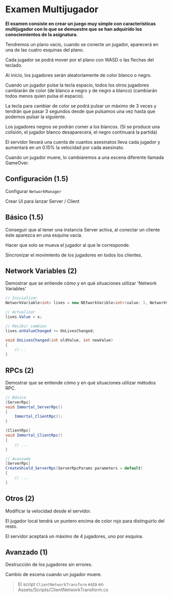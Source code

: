 # Examen Multijugador

**El examen consiste en crear un juego muy simple con características multijugador con lo que se demuestre que se han adquirido los conociemientos de la asignatura.**

Tendremos un plano vacío, cuando se conecte un jugador, aparecerá en una de las cuatro esquinas del plano.

Cada jugador se podrá mover por el plano con WASD o las flechas del teclado.

Al inicio, los jugadores serán aleatoriamente de color blanco o negro.

Cuando un jugador pulse la tecla espacio, todos los otros jugadores cambiarán de color (de blanco a negro y de negro a blanco) (cambiarán todos menos quien pulsa el espacio).

La tecla para cambiar de color se podrá pulsar un máximo de 3 veces y tendrán que pasar 3 segundos desde que pulsamos una vez hasta que podemos pulsar la siguiente.

Los jugadores negros se podrán comer a los blancos. (Si se produce una colisión, el jugador blanco desaparecerá, el negro continuará la partida)

El servidor llevará una cuenta de cuantos asesinatos lleva cada jugador y aumentará en un 0.15% la velocidad por cada asesinato.

Cuando un jugador muere, lo cambiaremos a una escena diferente llamada GameOver.

## Configuración (1.5)

Configurar `NetworkManager`

Crear UI para lanzar Server / Client


## Básico (1.5)

Conseguir que al tener una instancia Server activa, al conectar un cliente éste aparezca en una esquina vacía.

Hacer que solo se mueva el jugador al que le corresponde.

Sincronizar el movimiento de los jugadores en todos los clientes.

## Network Variables (2)

Demostrar que se entiende cómo y en qué situaciones utilizar 'Network Variables'

```c#
// Inicializar
NetworkVariable<int> lives = new NEtworkVarible<int>(value: 3, NetworkVariableReadPermission.Everyone, NetworkVariableWritePermission.Owner)

// Actualizar
lives.Value = x;

// Recibir cambios
lives.onValueChanged += OnLivesChanged;

void OnLivesChanged(int oldValue, int newValue)
{
	//...
}
```

## RPCs (2)

Demostrar que se entiende cómo y en qué situaciones utilizar métodos RPC.


```c#
// Básico
[ServerRpc]
void Immortal_ServerRpc()
{
	Immortal_ClientRpc();
}

[ClientRpc]
void Immortal_ClientRpc()
{
	// ...	
}

// Avanzado
[ServerRpc]
CreateShield_ServerRpc(ServerRpcParams parameters = default)
{
	// ...
}
```

## Otros (2)

Modificar la velocidad desde el servidor.

El jugador local tendrá un puntero encima de color rojo para distinguirlo del resto.

El servidor aceptará un máximo de 4 jugadores, uno por esquina.

## Avanzado (1)

Destrucción de los jugadores sin errores.

Cambio de escena cuando un jugador muere.

> El script `ClientNetworkTransform` está en Assets/Scripts/ClientNetworkTransform.cs